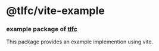 # @tlfc/vite-example

### example package of [tlfc](https://github.com/luismeyer/tlfc)

This package provides an example implemention using vite.
